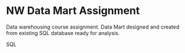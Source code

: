 # NW Data Mart Assignment

Data warehousing course assignment.
Data Mart designed and created from existing SQL database ready for analysis.

SQL
